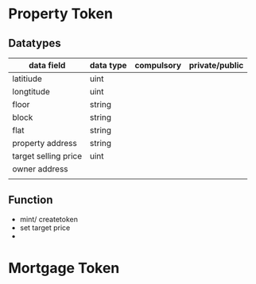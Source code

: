 # Property Token

## Datatypes

| data field | data type | compulsory | private/public |
|------------|-----------|------------|----------------|
| latitiude      | uint          |            |                |
| longtitude           | uint          |            |                |
| floor           |   string        |            |                |
| block           |   string        |            |                |
| flat           |    string       |            |                |
| property address           | string           |            |                |
| target selling price           |   uint        |            |                |
| owner address           |           |            |                |
|            |           |            |                |


## Function
* mint/ createtoken
* set target price
* 

# Mortgage Token

